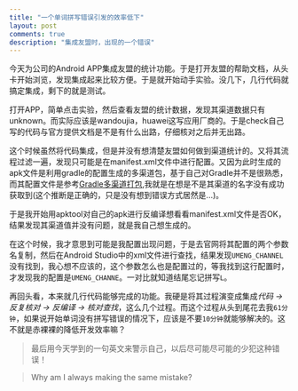 ```yaml
---
title: "一个单词拼写错误引发的效率低下"
layout: post
comments: true
description: "集成友盟时，出现的一个错误"
---
```


今天为公司的Android APP集成友盟的统计功能。于是打开友盟的帮助文档，从头卡开始浏览，发现集成起来比较方便。于是就开始动手实验。没几下，几行代码就搞定集成，剩下的就是测试。

打开APP，简单点击实验，然后查看友盟的统计数据，发现其渠道数据只有unknown。而实际应该是wandoujia，huawei这写应用厂商的。于是check自己写的代码与官方提供文档是不是有什么出路，仔细核对之后并无出路。

这个时候虽然将代码集成，但是并没有想清楚友盟如何做到渠道统计的。又将其流程过滤一遍，发现只可能是在manifest.xml文件中进行配置。又因为此时生成的apk文件是利用gradle的配置生成的多渠道包，基于自己对Gradle并不是很熟悉，而其配置文件是参考[Gradle多渠道打包](http://stormzhang.com/devtools/2015/01/15/android-studio-tutorial6/),我就是在想是不是其渠道的名字没有成功获取到(这个推断是正确的，只是没有想到错误方式居然是...)。

于是我开始用apktool对自己的apk进行反编译想看看manifest.xml文件是否OK，结果发现其渠道值并没有问题，就是我自己想生成的。

在这个时候，我才意思到可能是我配置出现问题，于是去官网将其配置的两个参数名复制，然后在Android Studio中的xml文件进行查找，结果发现```UMENG_CHANNEL```没有找到，我心想不应该的，这个参数怎么也是配置过的，等我找到这行配置时，才发现我的配置是```UMENG_CHANNE```。一对比就知道结尾忘记拼写```L```。

再回头看，本来就几行代码能够完成的功能。我硬是将其过程演变成集成*代码 -> 反复核对 -> 反编译 -> 核对查找*，这么几个过程。而这个过程从头到尾花去我```61分钟```，如果说开始单词没有拼写错误的情况下，应该是不要```10分钟```就能够解决的。这不就是赤裸裸的降低开发效率嘛？

>最后用今天学到的一句英文来警示自己，以后尽可能尽可能的少犯这种错误！

> Why am I always making the same mistake?
